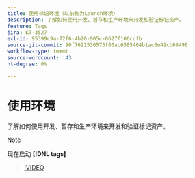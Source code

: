 ```yaml
---
title: 使用标记环境（以前称为Launch环境）
description: 了解如何使用开发、暂存和生产环境来开发和验证标记资产。
feature: Tags
jira: KT-3527
exl-id: 95399c9a-72f6-4b20-905c-0627f106ccfb
source-git-commit: 90f7621536573f60ac6585404b1ac0e49cb08496
workflow-type: tm+mt
source-wordcount: '43'
ht-degree: 0%

---
```


# 使用环境

了解如何使用开发、暂存和生产环境来开发和验证标记资产。

>[!NOTE]
>
> 现在启动 **[!DNL tags]**

>[!VIDEO](https://video.tv.adobe.com/v/28729/?quality=12&learn=on)
